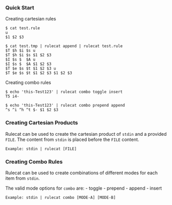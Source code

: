 ### Quick Start
Creating cartesian rules
```
$ cat test.rule
u
$1 $2 $3

$ cat test.tmp | rulecat append | rulecat test.rule
$T $h $i $s u
$T $h $i $s $1 $2 $3
$I $s $  $A u
$I $s $  $A $1 $2 $3
$T $e $s $t $1 $2 $3 u
$T $e $s $t $1 $2 $3 $1 $2 $3
```
Creating combo rules
```
$ echo 'this-Test123' | rulecat combo toggle insert
T5 i4-

$ echo 'this-Test123' | rulecat combo prepend append
^s ^i ^h ^t $- $1 $2 $3
```

### Creating Cartesian Products
Rulecat can be used to create the cartesian product of `stdin` and a provided
`FILE`. The content from `stdin` is placed before the `FILE` content.
```
Example: stdin | rulecat [FILE]
```

### Creating Combo Rules
Rulecat can be used to create combinations of different modes for each item
from `stdin`. 

The valid mode options for `combo` are:
    - toggle
    - prepend
    - append
    - insert

```
Example: stdin | rulecat combo [MODE-A] [MODE-B]
```
